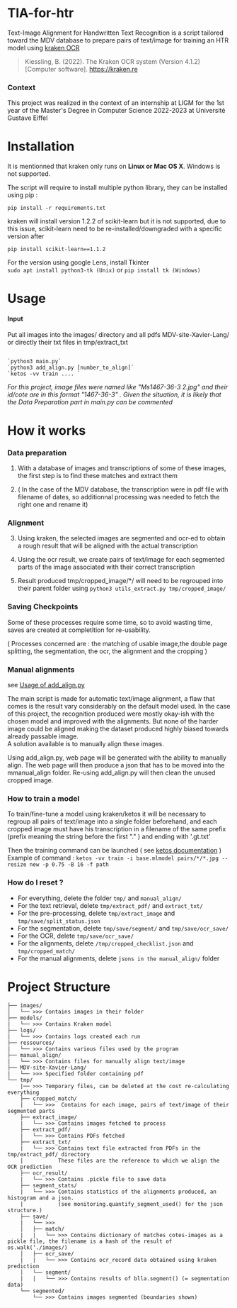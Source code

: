 # TIA-for-htr

Text-Image Alignment for Handwritten Text Recognition is a script tailored toward the MDV database to prepare pairs of text/image for training an HTR model using [kraken OCR](https://github.com/mittagessen/kraken)

> Kiessling, B. (2022). The Kraken OCR system (Version 4.1.2) [Computer software]. https://kraken.re

### Context

This project was realized in the context of an internship at LIGM for the 1st year of the Master's Degree in Computer Science 2022-2023 at Université Gustave Eiffel

# Installation

It is mentionned that kraken only runs on **Linux or Mac OS X**. Windows is not supported.

The script will require to install multiple python library, they can be installed using pip :

`pip install -r requirements.txt`

kraken will install version 1.2.2 of scikit-learn but it is not supported, due to this issue, scikit-learn need to be re-installed/downgraded with a specific version after

`pip install scikit-learn==1.1.2`

For the version using google Lens, install Tkinter <br>
`sudo apt install python3-tk (Unix)` or `pip install tk (Windows)`

# Usage

#### Input

Put all images into the images/ directory and all pdfs MDV-site-Xavier-Lang/ or directly their txt files in tmp/extract_txt

```

`python3 main.py`
`python3 add_align.py [number_to_align]`
`ketos -vv train .... `

```

*For this project, image files were named like "Ms1467-36-3 2.jpg" and their id/cote are in this format "1467-36-3" . 
Given the situation, it is likely that the Data Preparation part in main.py can be commented*

# How it works

### Data preparation

1. With a database of images and transcriptions of some of these images, the first step is to find these matches and extract them

2. ( In the case of the MDV database, the transcription were in pdf file with filename of dates, so additionnal processing was needed to fetch the right one and rename it)

### Alignment

3. Using kraken, the selected images are segmented and ocr-ed to obtain a rough result that will be aligned with the actual transcription

4. Using the ocr result, we create pairs of text/image for each segmented parts of the image associated with their correct transcription

5. Result produced tmp/cropped_image/\*/ will need to be regrouped into their parent folder using `python3 utils_extract.py tmp/cropped_image/`

### Saving Checkpoints

Some of these processes require some time, so to avoid wasting time, saves are created at completition for re-usability.

( Processes concerned are : the matching of usable image,the double page splitting, the segmentation, the ocr, the alignment and the cropping )

### Manual alignments

see [Usage of add_align.py](/manual_align/README.md) 

The main script is made for automatic text/image alignment, a flaw that comes is the result vary considerably on the default model used.
In the case of this project, the recognition produced were mostly okay-ish with the chosen model and improved with the alignments. But none of the harder image could be aligned making the dataset produced highly biased towards already passable image.  <br /> 
A solution available is to manually align these images. <br />

Using add_align.py, web page will be generated with the ability to manually align. The web page will then produce a json that has to be moved into the mmanual_align folder. Re-using add_align.py will then clean the unused cropped image.
### How to train a model

To train/fine-tune a model using kraken/ketos it will be necessary to regroup all pairs of text/image into a single folder beforehand, and each cropped image must have his transcription in a filename of the same prefix (prefix meaning the string before the first "." ) and ending with '.gt.txt'

Then the training command can be launched ( see [ketos documentation](https://kraken.re/4.3.0/ketos.html) ) <br />
Example of command : `ketos -vv train -i base.mlmodel pairs/*/*.jpg --resize new -p 0.75 -B 16 -f path`

### How do I reset ?

- For everything, delete the folder `tmp/` and `manual_align/`
- For the text retrieval, delete `tmp/extract_pdf/` and `extract_txt/`
- For the pre-processing, delete `tmp/extract_image` and `tmp/save/split_status.json`
- For the segmentation, delete `tmp/save/segment/` and `tmp/save/ocr_save/`
- For the OCR, delete `tmp/save/ocr_save/`
- For the alignments, delete `/tmp/cropped_checklist.json` and `tmp/cropped_match/`
- For the manual alignments, delete `jsons in the manual_align/` folder

# Project Structure

```
├── images/
│   └── >>> Contains images in their folder
├── models/
|   └── >>> Contains Kraken model
├── logs/
|   └── >>> Contains logs created each run
├── ressources/
|   └── >>> Contains various files used by the program
├── manual_align/
|   └── >>> Contains files for manually align text/image
├── MDV-site-Xavier-Lang/
|   └── >>> Specified folder containing pdf
└── tmp/
    |── >>> Temporary files, can be deleted at the cost re-calculating everything
    ├── cropped_match/
    |   └── >>>  Contains for each image, pairs of text/image of their segmented parts
    ├── extract_image/
    |   └── >>> Contains images fetched to process
    ├── extract_pdf/
    |   └── >>> Contains PDFs fetched
    ├── extract_txt/
    |   └── >>> Contains text file extracted from PDFs in the tmp/extract_pdf/ directory
    |           These files are the reference to which we align the OCR prediction
    ├── ocr_result/
    |   └── >>> Contains .pickle file to save data
    ├── segment_stats/
    |   └── >>> Contains statistics of the alignments produced, an histogram and a json. 
    |           (see monitoring.quantify_segment_used() for the json structure.)
    ├── save/
    |   └── >>>
    │   ├── match/
    |   |   └── >>> Contains dictionary of matches cotes-images as a pickle file, the filename is a hash of the result of os.walk(‘./images/)
    │   ├── ocr_save/
    |   |   └── >>> Contains ocr_record data obtained using kraken prediction
    │   └── segment/
    |   |   └── >>> Contains results of blla.segment() (= segmentation data)
    └── segmented/
        └── >>> Contains images segmented (boundaries shown)

```
